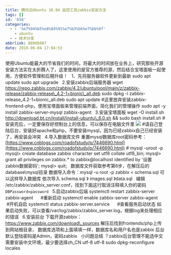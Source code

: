 ```yaml
---
title: 腾讯云Ubuntu 18.04 监控工具zabbix安装方法
tags: []
id: '658'
categories:
  - - '%e7%94%b5%e8%84%91%e7%b3%bb%e7%bb%9f'
    - ubuntu
  - - 技术分享
abbrlink: 889db087
date: 2019-06-04 17:04:53
---
```


使用Ubuntu能最大的节省我们的时间，将最大的时间放在业务上，研究那些开源安装方法实在太折腾人了，这里使用的是官方推荐的源，然后结合宝塔面板一起使用，方便软件管理和后期升级！   1、先将服务器软件更新到最新 sudo apt update sudo apt upgrade   2.安装zabbix后端服务器 wget https://repo.zabbix.com/zabbix/4.2/ubuntu/pool/main/z/zabbix-release/zabbix-release\_4.2-1+bionic\_all.deb sudo dpkg -i zabbix-release\_4.2-1+bionic\_all.deb sudo apt update #这里放弃安装zabbix-frontend-php，使用宝塔面板来管理前端界面，简化我们的管理操作 sudo apt -y install zabbix-server-mysql zabbix-agent   3.安装宝塔面板 wget -O install.sh http://download.bt.cn/install/install-ubuntu\_6.0.sh && sudo bash install.sh # 安装完后，一定要保存好控制台上的信息，可以保存在电脑文件里 ![](https://post.332b.com/wp-content/uploads/2019/06/20190604161102.png) #请自己登陆后台，安装好apache和php，不要安装mysql，因为已经zabbix自己已经安装了，再安装会冲突   4.导入数据库文件 重置mysql数据库root密码参考：[https://www.cnblogs.com/roadofstudy/p/7446690.html](https://www.cnblogs.com/roadofstudy/p/7446690.html) # mysql -uroot -p mysql> create database zabbix character set utf8 collate utf8\_bin; mysql> grant all privileges on zabbix.\* to zabbix@localhost identified by '设置zabbix数据密码'; mysql> quit;   数据库文件获取参考第6步，在解压后的database\\mysql目录 数据导入命令：mysql -u root -p zabbix < schema.sql 可以这样导入数据库 依次导入 schema.sql 》 images.sql 》data.sql   编辑 /etc/zabbix/zabbix\_server.conf，找到下面这行取消注释填入你的密码 `DBPassword=password`   5.启动zabbix后端 systemctl restart zabbix-server zabbix-agent      #重新启动 systemctl enable zabbix-server zabbix-agent     #开机自启 systemctl status zabbix-server.service      #查看服务启动状态 如果启动失败，可以查看/var/log/zabbix/zabbix\_server.log，根据log来处理相应的错误   6.安装前台 下载开源zabbix：https://www.zabbix.com/download\_sources 解压后找到frontends/php上传到网站根目录， 数据库选项和上面填填一样，数据库名和用户名也是zabbix 后台默认登陆密码是Admin，密码zabbix   小问题总结 ？zabbix后台管理不能选中文 需要安装中文环境，最少要选择zh\_CN utf-8 utf-8 sudo dpkg-reconfigure locales